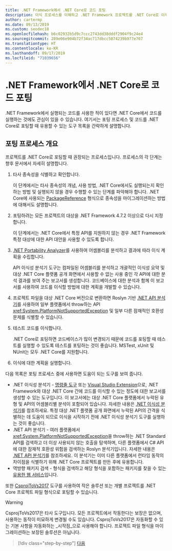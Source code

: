 ```yaml
---
title: .NET Framework에서 .NET Core로 코드 포팅
description: 이식 프로세스를 이해하고 .NET Framework 프로젝트를 .NET Core로 이식할 때 유용한 도구에 관해 알아보세요.
author: cartermp
ms.date: 09/13/2019
ms.custom: seodec18
ms.openlocfilehash: b6c02932b5d9c7ccc2743dd38dddf2904f9c24e4
ms.sourcegitcommit: 289e06e904b72f34ac717dbcc5074239b977e707
ms.translationtype: HT
ms.contentlocale: ko-KR
ms.lasthandoff: 09/17/2019
ms.locfileid: "71039656"
---
```

# <a name="port-your-code-from-net-framework-to-net-core"></a>.NET Framework에서 .NET Core로 코드 포팅

.NET Framework에서 실행되는 코드를 사용한 적이 있다면 .NET Core에서 코드를 실행하는 것에도 관심이 있을 수 있습니다. 여기서는 포팅 프로세스 및 코드를 .NET Core로 포팅할 때 유용할 수 있는 도구 목록을 간략하게 설명합니다.

## <a name="overview-of-the-porting-process"></a>포팅 프로세스 개요

프로젝트를 .NET Core로 포팅할 때 권장되는 프로세스입니다. 프로세스의 각 단계는 향후 문서에서 자세히 설명합니다.

1. 타사 종속성을 식별하고 확인합니다.

   이 단계에서는 타사 종속성의 개념, 사용 방법, .NET Core에서도 실행되는지 확인하는 방법 및 실행되지 않을 경우 수행할 수 있는 단계를 파악해야 합니다. .NET Core에 사용되는 [PackageReference](/nuget/consume-packages/package-references-in-project-files) 형식으로 종속성을 마이그레이션하는 방법에 대해서도 설명합니다.

2. 포팅하려는 모든 프로젝트의 대상을 .NET Framework 4.7.2 이상으로 다시 지정합니다.

   이 단계에서는 .NET Core에서 특정 API를 지원하지 않는 경우 .NET Framework 특정 대상에 대한 API 대안을 사용할 수 있도록 합니다.

3. [.NET Portability Analyzer](../../standard/analyzers/portability-analyzer.md)를 사용하여 어셈블리를 분석하고 결과에 따라 이식 계획을 수립합니다.

   API 이식성 분석기 도구는 컴파일된 어셈블리를 분석하고 개괄적인 이식성 요약 및 대상 .NET Core 플랫폼 공개 화면에서 사용할 수 없는 사용 중인 각 API에 대한 분석 결과를 보여 주는 보고서를 생성합니다. 코드베이스에 대한 분석과 함께 이 보고서를 사용하여 코드를 이식할 방법에 대한 계획을 개발할 수 있습니다.

4. 프로젝트 파일을 대상 .NET Core 버전으로 변환하면 Roslyn 기반 [.NET API 분석기](../../standard/analyzers/api-analyzer.md)를 사용하여 일부 플랫폼에서 throw하는 API <xref:System.PlatformNotSupportedException> 및 일부 다른 잠재적인 호환성 문제를 식별할 수 있습니다.

5. 테스트 코드를 이식합니다.

   .NET Core로 포팅하면 코드베이스가 많이 변경되기 때문에 코드를 포팅할 때 테스트를 실행할 수 있도록 테스트를 포팅하는 것이 좋습니다. MSTest, xUnit 및 NUnit는 모두 .NET Core를 지원합니다.

6. 이식에 대한 계획을 실행합니다.

다음 목록은 포팅 프로세스 중에 사용하면 도움이 되는 도구를 보여 줍니다.

* .NET 이식성 분석기 - [명령줄 도구](https://github.com/Microsoft/dotnet-apiport/releases) 또는 [Visual Studio Extension](https://marketplace.visualstudio.com/items?itemName=ConnieYau.NETPortabilityAnalyzer)으로, .NET Framework와 대상 .NET Core 간에 코드를 이식할 수 있는 정도에 대한 보고서를 생성할 수 있는 도구입니다. 이 보고서에는 대상 .NET Core 플랫폼에서 누락된 유형 및 API의 어셈블리별 분석이 포함되어 있습니다. 자세한 내용은 [.NET 이식성 분석기](../../standard/analyzers/portability-analyzer.md)를 참조하세요. 특정 대상 .NET 플랫폼 공개 화면에서 누락된 API의 간격을 식별하는 데 도움이 되므로 이식을 시작하기 전에 .NET 이식성 분석기 도구를 실행하는 것이 좋습니다.
* .NET API 분석기 - 여러 플랫폼에서 <xref:System.PlatformNotSupportedException>을 throw하는 .NET Standard API를 검색하고 더 이상 사용되지 않는 호출을 탐색하며, 다른 플랫폼에서 C# API에 대한 잠재적 호환성 위험을 검색하는 Roslyn 분석기입니다. 자세한 내용은 [.NET API 분석기](../../standard/analyzers/api-analyzer.md)를 참조하세요. 이 분석기는 이미 다른 플랫폼에서 런타임 동작의 차이점을 식별하기 위해 .NET Core 프로젝트를 만든 후에 유용합니다.
* 역방향 패키지 검색 - 형식을 검색하고 해당 형식을 포함하는 패키지를 찾을 수 있는 [유용한 웹 서비스](https://packagesearch.azurewebsites.net)입니다.

또한 [CsprojToVs2017](https://github.com/hvanbakel/CsprojToVs2017) 도구를 사용하여 작은 솔루션 또는 개별 프로젝트를 .NET Core 프로젝트 파일 형식으로 포팅할 수 있습니다.

> [!WARNING]
> CsprojToVs2017은 타사 도구입니다. 모든 프로젝트에서 작동한다는 보장은 없으며, 사용하는 동작이 미묘하게 변경될 수도 있습니다. CsprojToVs2017은 자동화할 수 있는 기본 사항을 자동화하는 _시작점_으로 사용해야 합니다. 프로젝트 파일 형식을 마이그레이션하는 보장된 솔루션은 아닙니다.

>[!div class="step-by-step"]
>[다음](net-framework-tech-unavailable.md)
